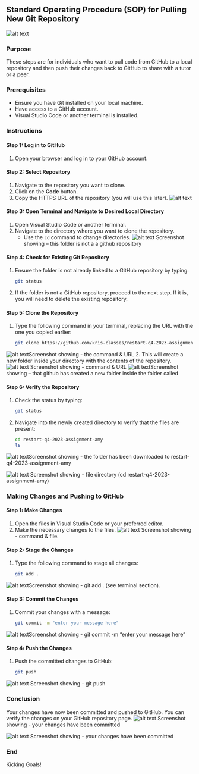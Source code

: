 ## Standard Operating Procedure (SOP) for Pulling New Git Repository
![alt text](<Procedure for pulling new Git Repository -1.png>)
### Purpose
These steps are for individuals who want to pull code from GitHub to a local repository and then push their changes back to GitHub to share with a tutor or a peer.

### Prerequisites
- Ensure you have Git installed on your local machine.
- Have access to a GitHub account.
- Visual Studio Code or another terminal is installed.

### Instructions

#### Step 1: Log in to GitHub
1. Open your browser and log in to your GitHub account.

#### Step 2: Select Repository
1. Navigate to the repository you want to clone.
2. Click on the **Code** button.
3. Copy the HTTPS URL of the repository (you will use this later).
![alt text](<Procedure for pulling new Git Repository -2.png>)
#### Step 3: Open Terminal and Navigate to Desired Local Directory
1. Open Visual Studio Code or another terminal.
2. Navigate to the directory where you want to clone the repository.
    - Use the `cd` command to change directories.
![alt text](<Procedure for pulling new Git Repository -3.png>)
Screenshot showing – this folder is not a a github repository
#### Step 4: Check for Existing Git Repository
1. Ensure the folder is not already linked to a GitHub repository by typing:
    ```bash
    git status
    ```
2. If the folder is not a GitHub repository, proceed to the next step. If it is, you will need to delete the existing repository.

#### Step 5: Clone the Repository
1. Type the following command in your terminal, replacing the URL with the one you copied earlier:
    ```bash
    git clone https://github.com/kris-classes/restart-q4-2023-assignment-amy.git
    ```
![alt text](<Procedure for pulling new Git Repository -3.png>)Screenshot showing - the command & URL
2. This will create a new folder inside your directory with the contents of the repository.
![alt text](<Procedure for pulling new Git Repository -4.png>)
Screenshot showing - command & URL
![alt text](<Procedure for pulling new Git Repository -5.png>)Screenshot showing – that github has created a new folder inside the folder called 
#### Step 6: Verify the Repository
1. Check the status by typing:
    ```bash
    git status
    ```
2. Navigate into the newly created directory to verify that the files are present:
    ```bash
    cd restart-q4-2023-assignment-amy
    ls
    ```
    
![alt text](<Procedure for pulling new Git Repository -6.png>)Screenshot showing - the folder has been downloaded to restart-q4-2023-assignment-amy

![alt text](<Procedure for pulling new Git Repository -7.png>)
Screenshot showing - file directory (cd restart-q4-2023-assignment-amy)

### Making Changes and Pushing to GitHub

#### Step 1: Make Changes
1. Open the files in Visual Studio Code or your preferred editor.
2. Make the necessary changes to the files.
![alt text](<Procedure for pulling new Git Repository -8.png>)
 Screenshot showing -  command & file.
 
#### Step 2: Stage the Changes
1. Type the following command to stage all changes:
    ```bash
    git add .
    ```
![alt text](<Procedure for pulling new Git Repository -9.png>)Screenshot showing - git add . (see terminal section).

#### Step 3: Commit the Changes
1. Commit your changes with a message:
    ```bash
    git commit -m "enter your message here"
    ```
![alt text](<Procedure for pulling new Git Repository -10.png>)Screenshot showing - git commit -m “enter your message here”
#### Step 4: Push the Changes
1. Push the committed changes to GitHub:
    ```bash
    git push
    ```
![alt text](<Procedure for pulling new Git Repository -11.png>) Screenshot showing - git push 

### Conclusion
Your changes have now been committed and pushed to GitHub. You can verify the changes on your GitHub repository page.
![alt text](<Procedure for pulling new Git Repository -12.png>)
Screenshot showing - your changes have been committed 

![alt text](<Procedure for pulling new Git Repository -13.png>)
Screenshot showing - your changes have been committed 
### End
Kicking Goals!
